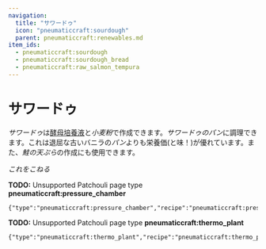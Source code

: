 ```yaml
---
navigation:
  title: "サワードゥ"
  icon: "pneumaticcraft:sourdough"
  parent: pneumaticcraft:renewables.md
item_ids:
  - pneumaticcraft:sourdough
  - pneumaticcraft:sourdough_bread
  - pneumaticcraft:raw_salmon_tempura
---
```


# サワードゥ

*サワードゥ*は[酵母培養液](./yeast_culture.md)と*小麦粉*で作成できます。*サワードゥのパン*に調理できます。これは退屈な古いバニラの*パン*よりも栄養価(と味！)が優れています。また、*鮭の天ぷら*の作成にも使用できます。

*これをこねる*

<Recipe id="pneumaticcraft:sourdough" />

**TODO:** Unsupported Patchouli page type **pneumaticcraft:pressure_chamber**

```
{"type":"pneumaticcraft:pressure_chamber","recipe":"pneumaticcraft:pressure_chamber/wheat_flour"}
```



<Recipe id="pneumaticcraft:sourdough_bread" />



<Recipe id="pneumaticcraft:raw_salmon_tempura" />

**TODO:** Unsupported Patchouli page type **pneumaticcraft:thermo_plant**

```
{"type":"pneumaticcraft:thermo_plant","recipe":"pneumaticcraft:thermo_plant/salmon_tempura"}
```

